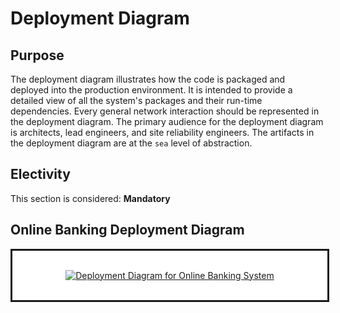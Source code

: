 # Deployment Diagram

## Purpose

The deployment diagram illustrates how the code is packaged and deployed into the production environment.  It is intended to provide a detailed view of all the system's packages and their run-time dependencies. Every general network interaction should be represented in the deployment diagram.  The primary audience for the deployment diagram is architects, lead engineers, and site reliability engineers.  The artifacts in the deployment diagram are at the `sea` level of abstraction.

## Electivity

This section is considered:  **Mandatory**

## Online Banking Deployment Diagram

<div style="width:100%; text-align: center; border-style: solid;background-color: #FFFFFF">
<br/>

[![Deployment Diagram for Online Banking System](/DeploymentDiagram/OBS_Deployment_Diagram.png)](https://lucid.app/lucidchart/38bf4492-6272-46c4-a7c7-2cb5cb543cfe/edit?viewport_loc=-1600%2C111%2C2027%2C1029%2C0_0&invitationId=inv_af3e5103-ed3a-43d6-a515-5d301e09bc57)

<br/>
</div>
